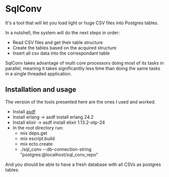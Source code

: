 # SqlConv

It's a tool that will let you load light or huge CSV files into Postgres tables.

In a nutshell, the system will do the next steps in order:

- Read CSV files and get their table structure
- Create the tables based on the acquired structure
- Insert all csv data into the correspondant table


SqlConv takes advantage of multi core processors doing most of its tasks in parallel, meaning it takes significantlly less time than
doing the same tasks in a single threaded application.

## Installation and usage
The version of the tools presented here are the ones I used and worked.

- Install [asdf](https://github.com/asdf-vm/asdf)
- Install erlang -> asdf install erlang 24.2 
- Install elixir -> asdf install elixir 1.13.2-otp-24
- In the root directory run:
  - mix deps.get
  - mix escript.build
  - mix ecto.create
  - ./sql_conv --db-connection-string "postgres:@localhost/sql_conv_repo"

And you should be able to have a fresh database with all CSVs as postgres tables.
